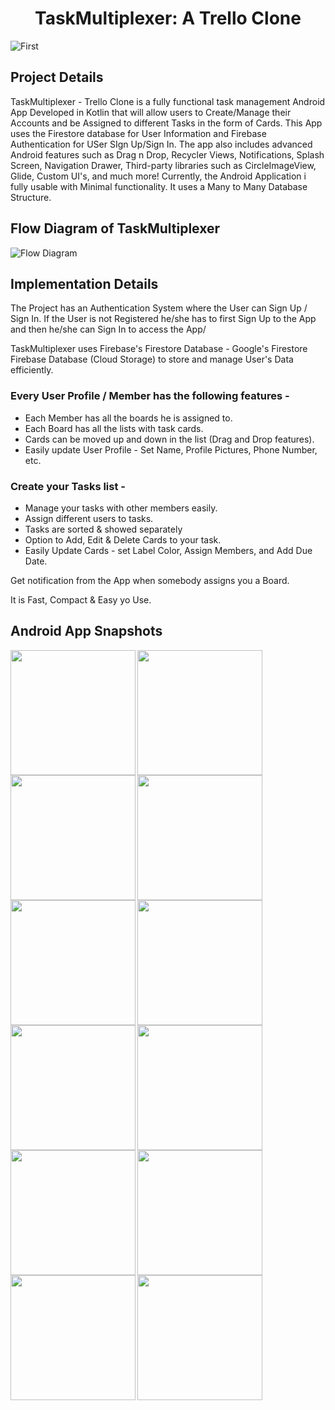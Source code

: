 <h1 align="center">TaskMultiplexer: A Trello Clone</h1>

![First](https://user-images.githubusercontent.com/62428616/178444685-0145cc33-793a-485b-9a3f-aedbe173841e.png)

<h2 align="left">Project Details</h2>

TaskMultiplexer - Trello Clone is a fully functional task management Android App Developed in Kotlin that will allow users to Create/Manage their Accounts and be Assigned to different Tasks in the form of Cards. This App uses the Firestore database for User Information and Firebase Authentication for USer SIgn Up/Sign In. The app also includes advanced Android features such as Drag n Drop, Recycler Views, Notifications, Splash Screen, Navigation Drawer, Third-party libraries such as CircleImageView, Glide, Custom UI's, and much more! Currently, the Android Application i fully usable with Minimal functionality. It uses a Many to Many Database Structure.

<h2 align="left">Flow Diagram of TaskMultiplexer</h2>

![Flow Diagram](https://user-images.githubusercontent.com/62428616/178446837-f6c3b0c1-f090-4c89-9f6a-486bc9b64221.png)


<h2 align="left">Implementation Details</h2>

The Project has an Authentication System where the User can Sign Up / Sign In.
If the User is not Registered he/she has to first Sign Up to the App and then he/she can Sign In to access the App/

TaskMultiplexer uses Firebase's Firestore Database - Google's Firestore Firebase Database (Cloud Storage) to store and manage User's Data efficiently.


### Every User Profile / Member has the following features - ###
* Each Member has all the boards he is assigned to.
* Each Board has all the lists with task cards.
* Cards can be moved up and down in the list (Drag and Drop features).
* Easily update User Profile - Set Name, Profile Pictures, Phone Number, etc.

### Create your Tasks list - ###
* Manage your tasks with other members easily.
* Assign different users to tasks.
* Tasks are sorted & showed separately
* Option to Add, Edit & Delete Cards to your task.
* Easily Update Cards - set Label Color, Assign Members, and Add Due Date.

Get notification from the App when somebody assigns you a Board.

It is Fast, Compact & Easy yo Use.

<h2 align="left">Android App Snapshots</h2>

<img src="https://user-images.githubusercontent.com/62428616/178448247-321c963f-31fd-4afd-bec5-0b50b409f3b9.jpg" width="200" align="left">

<img src="https://user-images.githubusercontent.com/62428616/178448419-62d34ecf-0ca2-4e8b-b928-7ec518552c8d.jpg" width="200" align="left">

<img src="https://user-images.githubusercontent.com/62428616/178448451-49a40f86-a1cb-43de-9d89-f01ef81bccca.jpg" width="200" align="left">

<img src="https://user-images.githubusercontent.com/62428616/178448481-4c29963f-0564-4c78-884f-ad0b5e33f6e7.jpg" width="200" align="left">

<img src="https://user-images.githubusercontent.com/62428616/178448515-546bba03-bcb0-4d36-85ba-0923ae88936d.jpg" width="200" align="left">

<img src="https://user-images.githubusercontent.com/62428616/178448544-08b5ec82-f11f-44fc-beeb-26b6a3850730.jpg" width="200" align="left">

<img src="https://user-images.githubusercontent.com/62428616/178448603-c7e7e78f-c3e6-440e-b405-2a4674517ab5.jpg" width="200" align="left">

<img src="https://user-images.githubusercontent.com/62428616/178448728-f3a83c15-020b-4d17-b23b-02eb42c1ac85.jpg" width="200" align="left">

<img src="https://user-images.githubusercontent.com/62428616/178448770-d60dbeed-844a-4683-be51-d7ae2468f62d.jpg" width="200" align="left">

<img src="https://user-images.githubusercontent.com/62428616/178448934-8709f5dd-a64e-470a-9921-768fde4c8500.jpg" width="200" align="left">

<img src="https://user-images.githubusercontent.com/62428616/178448964-306aefc2-27dc-43de-9dee-db5dbbfb3ab4.jpg" width="200" align="left">

<img src="https://user-images.githubusercontent.com/62428616/178448992-1d0b265d-6b5c-432a-82e5-6a767cd9c161.jpg" width="200" align="left">

[comment]: <> (<h2 align="left">Conclusion and Future Scope of TaskMultiplexer</h2>)

[comment]: <> (According to my analysis of TaskMultiplexer, it's been proven that it is the sure winner in the collaboration tool that organizes your projects into boards. It tells you what's being worked on and who's working on what.)

[comment]: <> (It is fully functional )